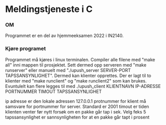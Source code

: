 # Meldingstjeneste i C

### OM
Programmet er en del av hjemmeeksamen 2022 i IN2140.

### Kjøre programet
Programmet må kjøres i linux terminalen. Compiler alle filene med "make all" inni mappen til prosjektet. Sett dermed opp serveren med "make runserver" eller manuelt med "./upush_server SERVER-PORT TAPSSANSYNLIGHET". Dermed kan klienter opprettes. Der er lagt til to klienter med "make runclient" og "make runclient2" som kan brukes. Evuntulelt kan flere legges til med ./upush_client KLIENTNAVN IP-ADRESSE PORTNUMMER TIMOUT TAPSSANSYNLIGHET

ip adresse er den lokale adressen 127.0.0.1
protnummer for klient må samsvare for portnummer for server. Standard er 2001
timout er tiden klienten venter før nytt forsøk om en pakke går tap i sek. Velg feks 5
tapssansynlighet er sannsynligheten for at en pakke går tapt i prosent
